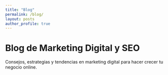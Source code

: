```yaml
---
title: "Blog"
permalink: /blog/
layout: posts
author_profile: true
---
```


# Blog de Marketing Digital y SEO

Consejos, estrategias y tendencias en marketing digital para hacer crecer tu negocio online.
